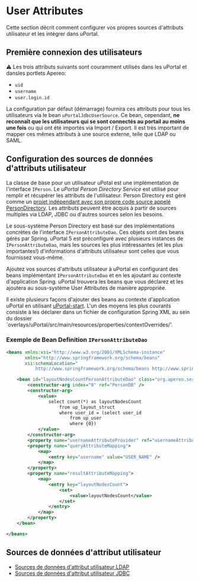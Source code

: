 # User Attributes

Cette section décrit comment configurer vos propres sources d'attributs utilisateur et les intégrer dans uPortal.

## Première connexion des utilisateurs

:warning: Les trois attributs suivants sont couramment utilisés dans les  uPortal et dansles portlets Apereo:

 * `uid`
 * `username`
 * `user.login.id`

La configuration par défaut (démarrage) fournira ces attributs pour tous les utilisateurs via le bean `uPortalJdbcUserSource`. 
Ce bean, cependant, **ne reconnaît que les utilisateurs qui se sont connectés au
portail au moins une fois** ou qui ont été importés via Import / Export. Il est très important de mapper ces mêmes attributs à une source externe, telle que LDAP ou SAML.

## Configuration des sources de données d'attributs utilisateur

La classe de base pour un utilisateur uPotal est une implémentation de l'interface `IPerson`. Le _uPortal Person Directory Service_ est utilisé pour remplir et récupérer les attributs de l'utilisateur. Person Directory est géré comme un [projet indépendant avec son propre code source appelé PersonDirectory][]. Les attributs peuvent être acquis à partir de sources multiples via LDAP, JDBC ou d'autres sources selon les besoins.

Le sous-système Person Directory est basé sur des implémentations concrètes de l'interface `IPersonAttributeDao`. Ces objets sont des beans gérés par Spring. uPortal 5 est préconfiguré avec plusieurs instances de `IPersonAttributeDao`, mais les sources les plus intéressantes (et les plus importantes!) d'informations d'attributs utilisateur sont celles que vous fournissez vous-même.

Ajoutez vos sources d'attributs utilisateur à uPortal en configurant des beans implémentant `IPersonAttributeDao` et en les ajoutant au contexte d'application Spring. uPortal trouvera les beans que vous déclarez et les ajoutera au sous-système User Attributes de manière appropriée.


Il existe plusieurs façons d'ajouter des beans au contexte d'application uPortal en utilisant [uPortal-start][]. L'un des moyens les plus courants consiste à les déclarer dans un fichier de configuration Spring XML au sein du dossier
`overlays/uPortal/src/main/resources/properties/contextOverrides/'.

### Exemple de Bean Definition `IPersonAttributeDao`

```xml
<beans xmlns:xsi="http://www.w3.org/2001/XMLSchema-instance"
       xmlns="http://www.springframework.org/schema/beans"
       xsi:schemaLocation="
           http://www.springframework.org/schema/beans http://www.springframework.org/schema/beans/spring-beans-3.1.xsd">

    <bean id="layoutNodesCountPersonAttributeDao" class="org.apereo.services.persondir.support.jdbc.SingleRowJdbcPersonAttributeDao">
        <constructor-arg index="0" ref="PersonDB" />
        <constructor-arg>
            <value>
                select count(*) as layoutNodesCount
                    from up_layout_struct
                    where user_id = (select user_id
                        from up_user
                        where {0})
            </value>
        </constructor-arg>
        <property name="usernameAttributeProvider" ref="usernameAttributeProvider" />
        <property name="queryAttributeMapping">
            <map>
                <entry key="username" value="USER_NAME" />
            </map>
        </property>
        <property name="resultAttributeMapping">
            <map>
                <entry key="layoutNodesCount">
                    <set>
                        <value>layoutNodesCount</value>
                    </set>
                </entry>
            </map>
        </property>
    </bean>

</beans>
```

## Sources de données d'attribut utilisateur

 * [Sources de données d'attribut utilisateur LDAP](ldap.md)
 * [Sources de données d'attribut utilisateur JDBC](jdbc.md)

[projet indépendant avec son propre code source appelé PersonDirectory]: https://github.com/apereo/person-directory
[uPortal-start]: https://github.com/Jasig/uPortal-start
